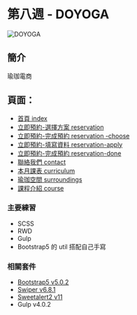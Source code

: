# 第八週 - DOYOGA

![DOYOGA](https://i.imgur.com/N04aSWx.jpg)
## 簡介
瑜珈電商
## 頁面：
- [首頁 index](https://haroldzhen.github.io/front-design-course-week8-doyoga/)
- [立即預約-選擇方案 reservation](https://haroldzhen.github.io/front-design-course-week8-doyoga/reservation.html)
- [立即預約-完成預約 reservation -choose](https://haroldzhen.github.io/front-design-course-week8-doyoga/reservation-choose.html)
- [立即預約-填寫資料 reservation-apply](https://haroldzhen.github.io/front-design-course-week8-doyoga/reservation-apply.html)
- [立即預約-完成預約 reservation-done](https://haroldzhen.github.io/front-design-course-week8-doyoga/reservation-done.html)
- [聯絡我們 contact](https://haroldzhen.github.io/front-design-course-week8-doyoga/contact.html)
- [本月課表 curriculum](https://haroldzhen.github.io/front-design-course-week8-doyoga/curriculum.html)
- [瑜珈空間 surroundings](https://haroldzhen.github.io/front-design-course-week8-doyoga/surroundings.html)
- [課程介紹 course](https://haroldzhen.github.io/front-design-course-week8-doyoga/course.html)


### 主要練習
+ SCSS
+ RWD
+ Gulp
+ Bootstrap5 的 util 搭配自己手寫

### 相關套件
- [Bootstrap5 v5.0.2](https://getbootstrap.com/)
- [Swiper v6.8.1](https://swiperjs.com/)
- [Sweetalert2 v11](https://sweetalert2.github.io/)
- Gulp v4.0.2
